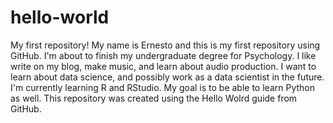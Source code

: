 # hello-world
My first repository!
My name is Ernesto and this is my first repository using GitHub.
I'm about to finish my undergraduate degree for Psychology.
I like write on my blog, make music, and learn about audio production.
I want to learn about data science, and possibly work as a data scientist in the future.
I'm currently learning R and RStudio. My goal is to be able to learn Python as well. 
This repository was created using the Hello Wolrd guide from GitHub.
